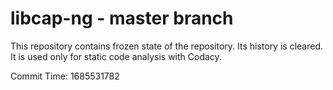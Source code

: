 # libcap-ng - master branch

This repository contains frozen state of the repository.
Its history is cleared. It is used only for static code
analysis with Codacy.

Commit Time: 1685531782